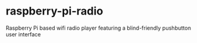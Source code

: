 raspberry-pi-radio
==================

Raspberry Pi based wifi radio player featuring a blind-friendly pushbutton user interface
